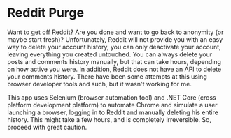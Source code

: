 # Reddit Purge
Want to get off Reddit?
Are you done and want to go back to anonymity (or maybe start fresh)?
Unfortunately, Reddit will not provide you with an easy way to delete your account history, you can only deactivate your account, leaving everything you created untouched.
You can always delete your posts and comments history manually, but that can take hours, depending on how active you were.
In addition, Reddit does not have an API to delete your comments history.
There have been some attempts at this using browser developer tools and such, but it wasn't working for me.

This app uses Selenium (browser automation tool) and .NET Core (cross platform development platform) to automate Chrome and simulate a user launching a browser, logging in to Reddit and manually deleting his entire history.
This might take a few hours, and is completely irreversible. So, proceed with great caution.



